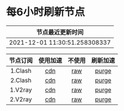 # 每6小时刷新节点

|节点最近更新时间|
| :----: |
|2021-12-01 11:30:51.258308337|

|节点订阅|使用加速|不使用|刷新加速|
| :----: | :----: | :----: | :----: |
|1.Clash|[cdn](https://cdn.jsdelivr.net/gh/some6508/all@master/c)|[raw](https://raw.githubusercontent.com/some6508/all/master/c)|[purge](https://purge.jsdelivr.net/gh/some6508/all@master/c)
|2.Clash|[cdn](https://cdn.jsdelivr.net/gh/some6508/all@master/c2)|[raw](https://raw.githubusercontent.com/some6508/all/master/c2)|[purge](https://purge.jsdelivr.net/gh/some6508/all@master/c2)
|1.V2ray|[cdn](https://cdn.jsdelivr.net/gh/some6508/all@master/v)|[raw](https://raw.githubusercontent.com/some6508/all/master/v)|[purge](https://purge.jsdelivr.net/gh/some6508/all@master/v)
|2.V2ray|[cdn](https://cdn.jsdelivr.net/gh/some6508/all@master/v2)|[raw](https://raw.githubusercontent.com/some6508/all/master/v2)|[purge](https://purge.jsdelivr.net/gh/some6508/all@master/v2)
